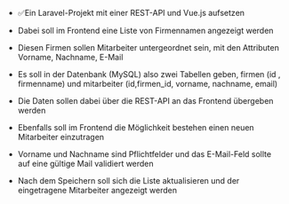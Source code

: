 - ✅Ein Laravel-Projekt mit einer REST-API und Vue.js aufsetzen 
- Dabei soll im Frontend eine Liste von Firmennamen angezeigt werden 

- Diesen Firmen sollen Mitarbeiter untergeordnet sein, mit den Attributen Vorname, Nachname, E-Mail 
- Es soll in der Datenbank (MySQL) also zwei Tabellen geben, firmen (id , firmenname) und mitarbeiter (id,firmen_id, vorname, nachname, email) 
- Die Daten sollen dabei über die REST-API an das Frontend übergeben werden 
- Ebenfalls soll im Frontend die Möglichkeit bestehen einen neuen Mitarbeiter einzutragen 
- Vorname und Nachname sind Pflichtfelder und das E-Mail-Feld sollte auf eine gültige Mail validiert werden 
- Nach dem Speichern soll sich die Liste aktualisieren und der eingetragene Mitarbeiter angezeigt werden 
